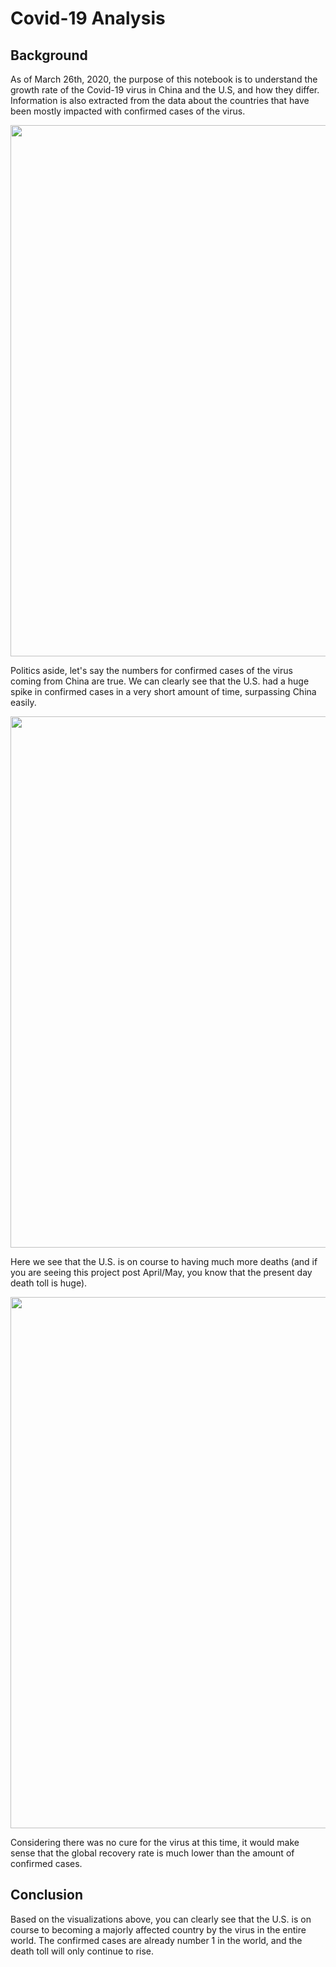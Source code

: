 # Covid-19 Analysis

## Background
As of March 26th, 2020, the purpose of this notebook is to understand the growth rate of the Covid-19 virus in China and the U.S, and how they differ. Information is also extracted from the data about the countries that have been mostly impacted with confirmed cases of the virus.


<img src="https://github.com/andrew-alarcon17/Covid_19_Analysis_as_of_3-26-2020/blob/master/Covid-19_Visualizations/Confirmed.png" width="850">

Politics aside, let's say the numbers for confirmed cases of the virus coming from China are true. We can clearly see that the U.S. had a huge spike in confirmed cases in a very short amount of time, surpassing China easily.


<img src="https://github.com/andrew-alarcon17/Covid_19_Analysis_as_of_3-26-2020/blob/master/Covid-19_Visualizations/Deaths.png" width="850">

Here we see that the U.S. is on course to having much more deaths (and if  you are seeing this project post April/May, you know that the present day death toll is huge).


<img src="https://github.com/andrew-alarcon17/Covid_19_Analysis_as_of_3-26-2020/blob/master/Covid-19_Visualizations/Global_Rates.png" width="850">

Considering there was no cure for the virus at this time, it would make sense that the global recovery rate is much lower than the amount of confirmed cases.

## Conclusion

Based on the visualizations above, you can clearly see that the U.S. is on course to becoming a majorly affected country by the virus in the entire world. The confirmed cases are already number 1 in the world, and the death toll will only continue to rise.

